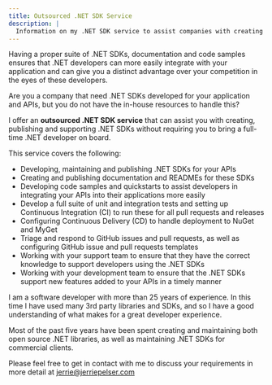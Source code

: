 ```yaml
---
title: Outsourced .NET SDK Service
description: |
  Information on my .NET SDK service to assist companies with creating and maintaining a proper set of .NET SDKs for their APIs.
---
```


Having a proper suite of .NET SDKs, documentation and code samples ensures that .NET developers can more easily integrate with your application and can give you a distinct advantage over your competition in the eyes of these developers.

Are you a company that need .NET SDKs developed for your application and APIs, but you do not have the in-house resources to handle this?

I offer an **outsourced .NET SDK service** that can assist you with creating, publishing and supporting .NET SDKs without requiring you to bring a full-time .NET developer on board.

This service covers the following:

* Developing, maintaining and publishing .NET SDKs for your APIs
* Creating and publishing documentation and READMEs for these SDKs
* Developing code samples and quickstarts to assist developers in integrating your APIs into their applications more easily
* Develop a full suite of unit and integration tests and setting up Continuous Integration (CI) to run these for all pull requests and releases
* Configuring Continuous Delivery (CD) to handle deployment to NuGet and MyGet
* Triage and respond to GitHub issues and pull requests, as well as configuring GitHub issue and pull requests templates
* Working with your support team to ensure that they have the correct knowledge to support developers using the .NET SDKs 
* Working with your development team to ensure that the .NET SDKs support new features added to your APIs in a timely manner

I am a software developer with more than 25 years of experience. In this time I have used many 3rd party libraries and SDKs, and so I have a good understanding of what makes for a great developer experience.

Most of the past five years have been spent creating and maintaining both open source .NET libraries, as well as maintaining .NET SDKs for commercial clients.

Please feel free to get in contact with me to discuss your requirements in more detail at jerrie@jerriepelser.com